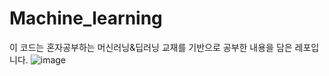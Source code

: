 # Machine_learning
이 코드는 혼자공부하는 머신러닝&딥러닝 교재를 기반으로 공부한 내용을 담은 레포입니다.
![image](https://github.com/ImJaeSung/Machine_learning/assets/113405066/c2895417-26b1-4471-8cba-54c103a11584)


